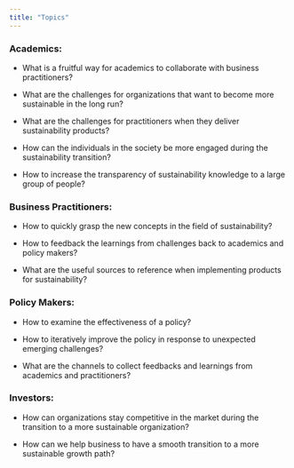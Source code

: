 ```yaml
---
title: "Topics"
---
```


### Academics:

* What is a fruitful way for academics to collaborate with business practitioners?

* What are the challenges for organizations that want to become more sustainable in the long run?

* What are the challenges for practitioners when they deliver sustainability products?

* How can the individuals in the society be more engaged during the sustainability transition?

* How to increase the transparency of sustainability knowledge to a large group of people?

### Business Practitioners:

* How to quickly grasp the new concepts in the field of sustainability?

* How to feedback the learnings from challenges back to academics and policy makers?

* What are the useful sources to reference when implementing products for sustainability?

### Policy Makers:

* How to examine the effectiveness of a policy?

* How to iteratively improve the policy in response to unexpected emerging challenges?

* What are the channels to collect feedbacks and learnings from academics and practitioners?

### Investors:

* How can organizations stay competitive in the market during the transition to a more sustainable organization?

* How can we help business to have a smooth transition to a more sustainable growth path?
